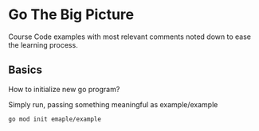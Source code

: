 # Go The Big Picture

Course Code examples with most relevant comments noted down to ease the learning process.


## Basics
How to initialize new go program?

Simply run, passing something meaningful as example/example
```
go mod init emaple/example 
```

